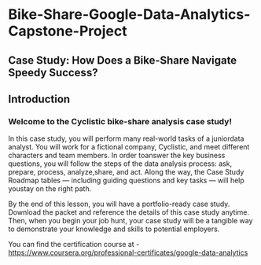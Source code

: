# Bike-Share-Google-Data-Analytics-Capstone-Project
## Case Study: How Does a Bike-Share Navigate Speedy Success?

## Introduction

### Welcome to the Cyclistic bike-share analysis case study! 

In this case study, you will perform many real-world tasks of a juniordata analyst. You will work for a fictional company, Cyclistic, and meet different characters and team members. In order toanswer the key business questions, you will follow the steps of the data analysis process: ask, prepare, process, analyze,share, and act. Along the way, the Case Study Roadmap tables — including guiding questions and key tasks — will help youstay on the right path.

By the end of this lesson, you will have a portfolio-ready case study. Download the packet and reference the details of this
case study anytime. Then, when you begin your job hunt, your case study will be a tangible way to demonstrate your
knowledge and skills to potential employers.

You can find the certification course at - https://www.coursera.org/professional-certificates/google-data-analytics
